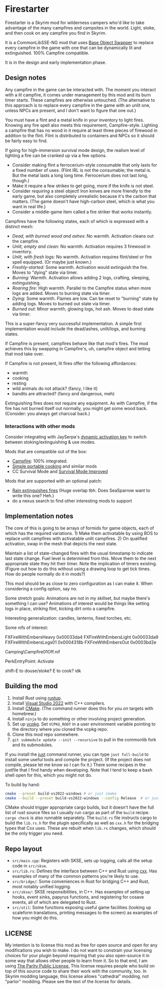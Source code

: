 # Firestarter

Firestarter is a Skyrim mod for wilderness campers who'd like to take advantage of the many campfires and campsites in the world. Light, stoke, and then cook on any campfire you find in Skyrim.

It is a CommonLibSSE-NG mod that uses [Base Object Swapper](https://www.nexusmods.com/skyrimspecialedition/mods/60805) to replace every campfire in the game with one that can be dynamically lit and extinguished. 100% Campfire compatible.

It is in the design and early implementation phase.

## Design notes

Any campfire in the game can be interacted with. The moment you interact with a *lit* campfire, it comes under management by this mod and its burn timer starts. These campfires are otherwise untouched. (The alternative to this approach is to replace every campfire in the game with an unlit one, unless NPCs are present, and I don't want to figure that one out.)

You must have a flint and a metal knife in your inventory to light fires. Knowing any fire spell also meets this requirement, Campfire-style. Lighting a campfire that has no wood in it require at least three pieces of firewood in addition to the flint. Flint is distributed to containers and NPCs so it should be fairly easy to find.

If going for high-immersion survival mode design, the realism level of lighting a fire can be cranked up via a few options.

- Consider making flint a ferrocerium-style consumable that only lasts for a fixed number of uses. (Flint IRL is not the consumable; the metal is. But the metal lasts a long long time. Ferrocerium does not last long, though.)
- Make it require a few strikes to get going, more if the knife is not steel.
- Consider *requiring* a steel object! Iron knives are more friendly to the early game, but also completely unrealistic because it's the carbon that matters. (The game doesn't have high-carbon steel, which is what you want in real life.)
- Consider a middle-game item called a fire striker that works instantly.

Campfires have the following states, each of which is expressed with a distinct mesh:

- *Dead, with burned wood and ashes*: No warmth. Activation cleans out the campfire.
- *Unlit, empty and clean:* No warmth. Activation requires 3 firewood in inventory.
- *Unlit, with fresh logs:* No warmth. Activation requires flint/steel or fire spell equipped. (Or maybe just known.)
- *Freshly-started:* Some warmth. Activation would extinguish the fire. Moves to "dying" state via timer.
- *Burning:* Warmth. Activation allows adding 2 logs, crafting, sleeping, extinguishing.
- *Roaring fire:* High warmth. Parallel to the Campfire status when more logs are added. Moves to burning state via timer.
- *Dying:* Some warmth. Flames are low. Can be reset to "burning" state by adding logs. Moves to burned out state via timer.
- *Burned out:* Minor warmth, glowing logs, hot ash. Moves to dead state via timer.

This is a super-fancy very successful implementation. A simple first implementation would include the dead/ashes, unlit/logs, and burning states.

If Campfire is present, campfires behave like that mod's fires. The mod achieves this by swapping in Campfire's, uh, campfire object and letting that mod take over.

If Campfire is not present, lit fires offer the following affordances:

- warmth
- cooking
- resting
- wild animals do not attack? (fancy, I like it)
- bandits are attracted? (fancy and dangerous, meh)

Extinguishing fires does not require any equipment. As with Campfire, if the fire has not burned itself out normally, you might get some wood back. (Consider: you always get charcoal back.)

### Interactions with other mods

Consider integrating with JaySerpa's [dynamic activation key](https://www.nexusmods.com/skyrimspecialedition/mods/96273) to switch between stoking/extinguishing & use modes.

Mods that are compatible out of the box:

- [Campfire](https://www.nexusmods.com/skyrimspecialedition/mods/667): 100% integrated.
- [Simple portable cooking](https://www.nexusmods.com/skyrimspecialedition/mods/101233) and similar mods
- CC Survival Mode and [Survival Mode Improved](https://www.nexusmods.com/skyrimspecialedition/mods/78244)

Mods that are supported with an optional patch:

- [Rain extinguishes fires](https://www.nexusmods.com/skyrimspecialedition/mods/80419) (Huge overlap tbh. Does SeaSparrow want to write this one? Heh.)
- do a nexus search to find other interesting mods to support

## Implementation notes

The core of this is going to be arrays of formids for game objects, each of which has the required variations. 1) Make them activatable by using BOS to replace unlit campfires with activatable unlit campfires. 2) On qualified activation, swap in the mesh that depicts the next state.

Maintain a list of state-changed fires with the usual timestamp to indicate last state change. Fuel level is determined from this. Move them to the next appropriate state they hit their timer. Note the implication of timers existing. (Figure out how to do this without using a drawing loop to get tick times. How do people normally do it in mods?)

This mod should be as close to zero configuration as I can make it. When considering a config option, say no.

Some stretch goals: Animations are not in my skillset, but maybe there's something I can use? Animations of interest would be things like setting logs in place, striking flint, kicking dirt onto a campfire.

Interesting generalization: candles, lanterns, fixed torches, etc.

Some nifs of interest:

FXFireWithEmbersHeavy	0x00033da4
FXFireWithEmbersLight	0x00033da9
FXFireWithEmbersLogs01  0x0004318b
FXFireWithEmbersOut		0x0003bd2e

Camping\Campfire01Off.nif

PerkEntryPoint: Activate

shift-E to douse/stoke?
E to cook? idk


## Building the mod

1. Install Rust using [rustup](https://rustup.rs).
2. Install [Visual Studio 2022](https://visualstudio.microsoft.com) with C++ compilers.
3. Install [CMake](https://cmake.org/download/). (The command runner does this for you on targets with homebrew.)
4. Install `ninja` to do something or other involving project generation.
5. Set up [vcpkg](https://github.com/microsoft/vcpkg). Set `VCPKG_ROOT` in a user environment variable pointing to the directory where you cloned the vcpkg repo.
6. Clone this mod repo somewhere.
7. `git submodule update --init --recursive` to pull in the commonlib fork and its submodules.

If you install the [just](https://just.systems) command runner, you can type `just full-build` to install some useful tools and compile the project. (If the project does not compile, please let me know so I can fix it.) There some recipes in the justfile that I find handy when developing. Note that I tend to keep a bash shell open for this, which you might not do.

To build by hand:

```sh
cmake --preset build-vs2022-windows # or just cmake
cmake --build --preset build-vs2022-windows --config Release  # or just build
```

CMake should trigger appropriate cargo builds, but it doesn't have the full list of rust source files so I usually run cargo as part of the `build` recipe. `cargo check` is also runnable separately. The `build.rs` file instructs cargo to build the `lib.rs.h` for the plugin specifically as well as `cxx.h` for the bridging types that Cxx uses. These are rebuilt when `lib.rs` changes, which should be the only trigger you need.

## Repo layout

* `src/main.cpp`: Registers with SKSE, sets up logging, calls all the setup code in `src/skse`.
* `src/lib.rs`: Defines the interface between C++ and Rust using [cxx](https://cxx.rs). Has examples of many of the common patterns you're likely to use.
* `src/bridge/`: Some conveniences in Rust for bridging C++ and Rust, most notably unified logging.
* `src/skse/`: SKSE responsibilities, in C++. Has examples of setting up hooks, event sinks, papyrus functions, and registering for cosave events, all of which are delegated to Rust.
* `src/util`: Some functions exposing useful game facilities (looking up scaleform translations, printing messages to the screen) as examples of how you might do this.

## LICENSE

My intention is to license this mod as free for open source and open for any modifications you wish to make. I do not want to constrain your licensing choices for your plugin beyond requiring that you also open-source it in some way that allows other people to learn from it. So to that end, I am using [The Parity Public License.](https://paritylicense.com) This license requires people who build on top of this source code to share their work with the community, too. In Skyrim modding language, this license allows "cathedral" modding, not "parlor" modding. Please see the text of the license for details.
